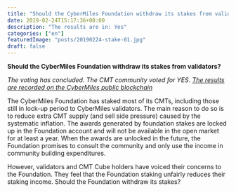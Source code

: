 ```yaml
---
title: "Should the CyberMiles Foundation withdraw its stakes from validators?"
date: 2019-02-24T15:17:36+08:00
description: "The results are in: Yes"
categories: ["en"]
featuredImage: "posts/20190224-stake-01.jpg"
draft: false
---
```


**Should the CyberMiles Foundation withdraw its stakes from validators?**

_The voting has concluded. The CMT community voted for YES. [The results are recorded on the CyberMiles public blockchain](http://cmtvote.codeislaw.co/)_

The CyberMiles Foundation has staked most of its CMTs, including those still in lock-up period to CyberMiles validators. The main reason to do so is to reduce extra CMT supply (and sell side pressure) caused by the systematic inflation. The awards generated by foundation stakes are locked up in the Foundation account and will not be available in the open market for at least a year. When the awards are unlocked in the future, the Foundation promises to consult the community and only use the income in community building expenditures.

However, validators and CMT Cube holders have voiced their concerns to the Foundation. They feel that the Foundation staking unfairly reduces their staking income. Should the Foundation withdraw its stakes?


